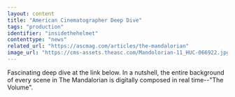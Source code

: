 ```yaml
---
layout: content
title: "American Cinematographer Deep Dive"
tags: "production"
identifier: "insidethehelmet"
contenttype: "news"
related_url: "https://ascmag.com/articles/the-mandalorian"
image_url: "https://cms-assets.theasc.com/Mandolorian-11_HUC-066922.jpg?mtime=20200205204754"
---
```

Fascinating deep dive at the link below.  In a nutshell, the entire background of every scene in The Mandalorian is digitally composed in real time--"The Volume".  